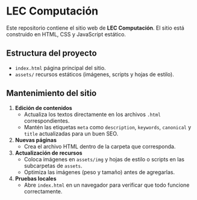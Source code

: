 # LEC Computación

Este repositorio contiene el sitio web de **LEC Computación**. El sitio está construido en HTML, CSS y JavaScript estático.

## Estructura del proyecto

- `index.html` página principal del sitio.
- `assets/` recursos estáticos (imágenes, scripts y hojas de estilo).

## Mantenimiento del sitio

1. **Edición de contenidos**
   - Actualiza los textos directamente en los archivos `.html` correspondientes.
   - Mantén las etiquetas `meta` como `description`, `keywords`, `canonical` y `title` actualizadas para un buen SEO.
2. **Nuevas páginas**
   - Crea el archivo HTML dentro de la carpeta que corresponda.
3. **Actualización de recursos**
   - Coloca imágenes en `assets/img` y hojas de estilo o scripts en las subcarpetas de `assets`.
   - Optimiza las imágenes (peso y tamaño) antes de agregarlas.
5. **Pruebas locales**
   - Abre `index.html` en un navegador para verificar que todo funcione correctamente.

